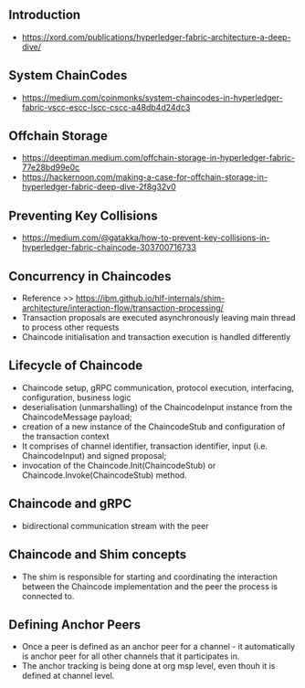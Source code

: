 
## Introduction
- https://xord.com/publications/hyperledger-fabric-architecture-a-deep-dive/

## System ChainCodes
- https://medium.com/coinmonks/system-chaincodes-in-hyperledger-fabric-vscc-escc-lscc-cscc-a48db4d24dc3

## Offchain Storage
- https://deeptiman.medium.com/offchain-storage-in-hyperledger-fabric-77e28bd99e0c
- https://hackernoon.com/making-a-case-for-offchain-storage-in-hyperledger-fabric-deep-dive-2f8g32v0

## Preventing Key Collisions
- https://medium.com/@gatakka/how-to-prevent-key-collisions-in-hyperledger-fabric-chaincode-303700716733

## Concurrency in Chaincodes
- Reference >> https://ibm.github.io/hlf-internals/shim-architecture/interaction-flow/transaction-processing/
- Transaction proposals are executed asynchronously leaving main thread to process other requests
- Chaincode initialisation and transaction execution is handled differently

## Lifecycle of Chaincode
- Chaincode setup, gRPC communication, protocol execution, interfacing, configuration, business logic
- deserialisation (unmarshalling) of the ChaincodeInput instance from the ChaincodeMessage payload;
- creation of a new instance of the ChaincodeStub and configuration of the transaction context 
- It comprises of channel identifier, transaction identifier, input (i.e. ChaincodeInput) and signed proposal;
- invocation of the Chaincode.Init(ChaincodeStub) or Chaincode.Invoke(ChaincodeStub) method.

## Chaincode and gRPC
- bidirectional communication stream with the peer

## Chaincode and Shim concepts
- The shim is responsible for starting and coordinating the interaction between the Chaincode implementation and the peer the process is connected to. 

## Defining Anchor Peers
- Once a peer is defined as an anchor peer for a channel - it automatically is anchor peer for all other channels that it participates in. 
- The anchor tracking is being done at org msp level, even thouh it is defined at channel level.
